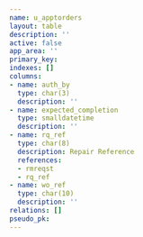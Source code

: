 ```yaml
---
name: u_apptorders
layout: table
description: ''
active: false
app_area: ''
primary_key: 
indexes: []
columns:
- name: auth_by
  type: char(3)
  description: ''
- name: expected_completion
  type: smalldatetime
  description: ''
- name: rq_ref
  type: char(8)
  description: Repair Reference
  references:
  - rmreqst
  - rq_ref
- name: wo_ref
  type: char(10)
  description: ''
relations: []
pseudo_pk: 
---
```


